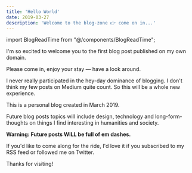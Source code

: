 ```yaml
---
title: 'Hello World'
date: 2019-03-27
description: 'Welcome to the blog-zone 👉 come on in...'
---
```


import BlogReadTime from "@/components/BlogReadTime";

<BlogReadTime readTime="1"/>

I'm so excited to welcome you to the first blog post published on my own domain.

Please come in, enjoy your stay — have a look around.

I never really participated in the hey-day dominance of blogging. I don't think my few posts on Medium quite count. So this will be a whole new experience.

This is a personal blog created in March 2019.

Future blog posts topics will include design, technology and long-form-thoughts on things I find interesting in humanities and society.

**Warning: Future posts WILL be full of em dashes.**

If you'd like to come along for the ride, I'd love it if you subscribed to my RSS feed or followed me on Twitter.

Thanks for visiting!

